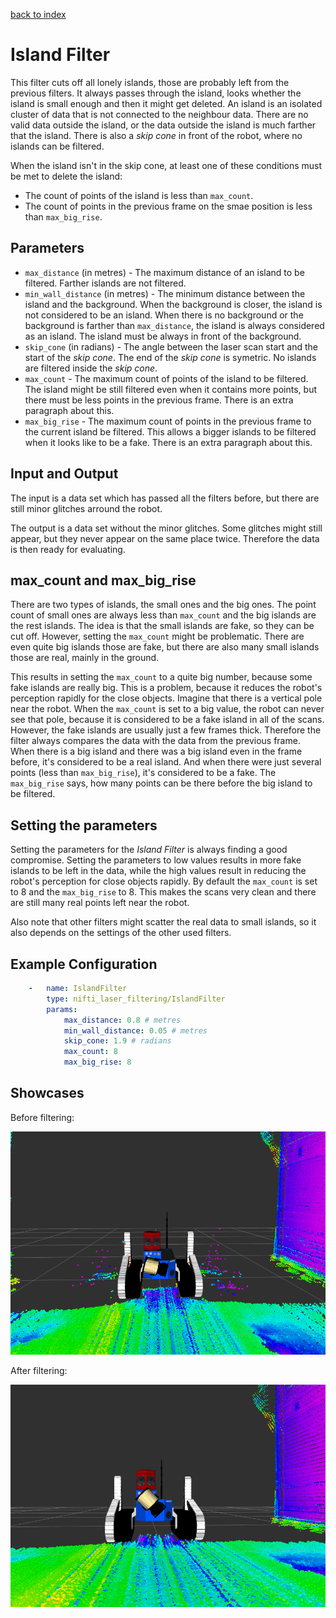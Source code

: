 [back to index](index.md)

# Island Filter

This filter cuts off all lonely islands, those are probably left from the previous filters. It always passes through the island, looks whether the island is small enough and then it might get deleted. An island is an isolated cluster of data that is not connected to the neighbour data. There are no valid data outside the island, or the data outside the island is much farther that the island. There is also a *skip cone* in front of the robot, where no islands can be filtered.

When the island isn't in the skip cone, at least one of these conditions must be met to delete the island:
* The count of points of the island is less than `max_count`.
* The count of points in the previous frame on the smae position is less than `max_big_rise`.

## Parameters
* `max_distance` (in metres) - The maximum distance of an island to be filtered. Farther islands are not filtered.
* `min_wall_distance` (in metres) - The minimum distance between the island and the background. When the background is closer, the island is not considered to be an island. When there is no background or the background is farther than `max_distance`, the island is always considered as an island. The island must be always in front of the background.
* `skip_cone` (in radians) - The angle between the laser scan start and the start of the *skip cone*. The end of the *skip cone* is symetric. No islands are filtered inside the *skip cone*.
* `max_count` - The maximum count of points of the island to be filtered. The island might be still filtered even when it contains more points, but there must be less points in the previous frame. There is an extra paragraph about this.
* `max_big_rise` - The maximum count of points in the previous frame to the current island be filtered. This allows a bigger islands to be filtered when it looks like to be a fake. There is an extra paragraph about this.

## Input and Output
The input is a data set which has passed all the filters before, but there are still minor glitches arround the robot.

The output is a data set without the minor glitches. Some glitches might still appear, but they never appear on the same place twice. Therefore the data is then ready for evaluating.

## max_count and max_big_rise
There are two types of islands, the small ones and the big ones. The point count of small ones are always less than `max_count` and the big islands are the rest islands. The idea is that the small islands are fake, so they can be cut off. However, setting the `max_count` might be problematic. There are even quite big islands those are fake, but there are also many small islands those are real, mainly in the ground.

This results in setting the `max_count` to a quite big number, because some fake islands are really big. This is a problem, because it reduces the robot's perception rapidly for the close objects. Imagine that there is a vertical pole near the robot. When the `max_count` is set to a big value, the robot can never see that pole, because it is considered to be a fake island in all of the scans. However, the fake islands are usually just a few frames thick. Therefore the filter always compares the data with the data from the previous frame. When there is a big island and there was a big island even in the frame before, it's considered to be a real island. And when there were just several points (less than `max_big_rise`), it's considered to be a fake. The `max_big_rise` says, how many points can be there before the big island to be filtered.

## Setting the parameters
Setting the parameters for the *Island Filter* is always finding a good compromise. Setting the parameters to low values results in more fake islands to be left in the data, while the high values result in reducing the robot's perception for close objects rapidly. By default the `max_count` is set to 8 and the `max_big_rise` to 8. This makes the scans very clean and there are still many real points left near the robot.

Also note that other filters might scatter the real data to small islands, so it also depends on the settings of the other used filters.

## Example Configuration
```yaml
    -   name: IslandFilter
        type: nifti_laser_filtering/IslandFilter
        params:
            max_distance: 0.8 # metres
            min_wall_distance: 0.05 # metres
            skip_cone: 1.9 # radians
            max_count: 8
            max_big_rise: 8
```

## Showcases
Before filtering:

![picture](showcases/islands.png)

After filtering:

![picture](showcases/filtered.png)
